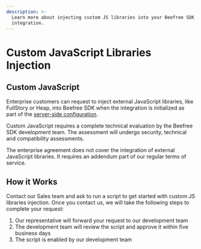 ```yaml
---
description: >-
  Learn more about injecting custom JS libraries into your Beefree SDK
  integration.
---
```


# Custom JavaScript Libraries Injection

## Custom JavaScript

Enterprise customers can request to inject external JavaScript libraries, like FullStory or Heap, into Beefree SDK when the integration is initialized as part of the [server-side configuration](../getting-started/installation/).&#x20;

Custom JavaScript requires a complete technical evaluation by the Beefree SDK development team. The assessment will undergo security, technical and compatibility assessments. &#x20;

The enterprise agreement does not cover the integration of external JavaScript libraries. It requires an addendum part of our regular terms of service.

## How it Works

Contact our Sales team and ask to run a script to get started with custom JS libraries injection. Once you contact us, we will take the following steps to complete your request:

1. Our representative will forward your request to our development team &#x20;
2. The development team will review the script and approve it within five business days
3. The script is enabled by our development team
